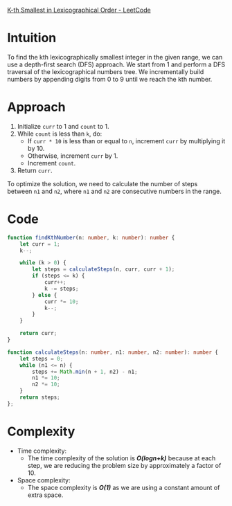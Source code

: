 [K-th Smallest in Lexicographical Order - LeetCode](https://leetcode.com/problems/k-th-smallest-in-lexicographical-order/description/)

# Intuition

To find the kth lexicographically smallest integer in the given range, we can use a depth-first search (DFS) approach. We start from 1 and perform a DFS traversal of the lexicographical numbers tree. We incrementally build numbers by appending digits from 0 to 9 until we reach the kth number.

# Approach

1. Initialize `curr` to 1 and `count` to 1.
2. While `count` is less than `k`, do:
    - If `curr * 10` is less than or equal to `n`, increment `curr` by multiplying it by 10.
    - Otherwise, increment `curr` by 1.
    - Increment `count`.
3. Return `curr`.

To optimize the solution, we need to calculate the number of steps between `n1` and `n2`, where `n1` and `n2` are consecutive numbers in the range.

# Code

```typescript
function findKthNumber(n: number, k: number): number {
    let curr = 1;
    k--;

    while (k > 0) {
        let steps = calculateSteps(n, curr, curr + 1);
        if (steps <= k) {
            curr++;
            k -= steps;
        } else {
            curr *= 10;
            k--;
        }
    }

    return curr;
}

function calculateSteps(n: number, n1: number, n2: number): number {
    let steps = 0;
    while (n1 <= n) {
        steps += Math.min(n + 1, n2) - n1;
        n1 *= 10;
        n2 *= 10;
    }
    return steps;
};
```

# Complexity

- Time complexity:
    - The time complexity of the solution is ***O(log⁡n+k)*** because at each step, we are reducing the problem size by approximately a factor of 10.
- Space complexity:
    - The space complexity is ***O(1)*** as we are using a constant amount of extra space.